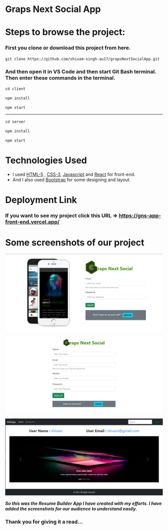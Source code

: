 # Graps Next Social App


# Steps to browse the project:

### First you clone or download this project from here.
```
git clone https://github.com/shivam-singh-au17/grapsNextSocialApp.git
```


### And then open it in VS Code and then start Git Bash terminal. Then enter these commands in the terminal.  
```
cd client
```
```
npm install
```
```
npm start
```
<hr/>

```
cd server
```
```
npm install
```
```
npm start
```

# Technologies Used

- I used  [HTML-5](https://www.w3schools.com/html/) ,  [CSS-3](https://www.w3schools.com/css/default.asp), [Javascript](https://www.w3schools.com/js/default.asp) and [React](https://www.react.com)  for front-end.
- And I also used  [Bootstrap](https://getbootstrap.com/) for some designing and layout.


# Deployment Link

### If you want to see my project click this URL => https://gns-app-front-end.vercel.app/


# Some screenshots of our project

![login page](https://github.com/shivam-singh-au17/grapsNextSocialApp/blob/master/client/src/components/img/login.png?raw=true)


![signup page](https://github.com/shivam-singh-au17/grapsNextSocialApp/blob/master/client/src/components/img/signup.png?raw=true)


![home page](https://github.com/shivam-singh-au17/grapsNextSocialApp/blob/master/client/src/components/img/home.png?raw=true)


***So this was the Resume Builder App I have created with my efforts. I have added the screenshots for our audience to understand easily.***

### Thank you for giving it a read...
